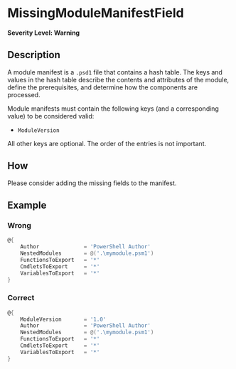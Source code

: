 # MissingModuleManifestField
**Severity Level: Warning**

## Description
A module manifest is a `.psd1` file that contains a hash table. The keys and values in the hash table describe the contents and attributes of the module, define the
prerequisites, and determine how the components are processed.

Module manifests must contain the following keys (and a corresponding value) to be considered valid:
* `ModuleVersion`

All other keys are optional. The order of the entries is not important.

## How
Please consider adding the missing fields to the manifest.

## Example
### Wrong
``` PowerShell
@{
    Author              = 'PowerShell Author'
    NestedModules       = @('.\mymodule.psm1')
    FunctionsToExport   = '*'
    CmdletsToExport     = '*'
    VariablesToExport   = '*'
}
```

### Correct
``` PowerShell
@{
    ModuleVersion       = '1.0'
    Author              = 'PowerShell Author'
    NestedModules       = @('.\mymodule.psm1')
    FunctionsToExport   = '*'
    CmdletsToExport     = '*'
    VariablesToExport   = '*'
}
```

